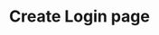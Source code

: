 ﻿---
title: Create Login page
description: This is my 1st card
issue: 28
status: Backlog
size: S
estimate: 20
devHours: 12
qaHours: 4
plannedStart: '2025-09-01'
plannedEnd: '2025-09-10'
actualStart: '2025-09-01'
actualEnd: '2025-09-01'
assignees:
  - sctgithub
labels:
  - bug
priority: Critical
sprint: Sprint 1
relationships: null
comments:
  - If you pull changes that include updated commentHistory, the script will see those and won't repost existing comments
commentHistory: []
---

